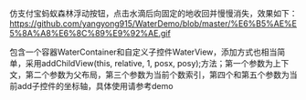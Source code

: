 仿支付宝蚂蚁森林浮动按钮，点击水滴后向固定的地收回并慢慢消失，效果如下：
https://github.com/yangyong915/WaterDemo/blob/master/%E6%B5%AE%E5%8A%A8%E6%8C%89%E9%92%AE.gif

包含一个容器WaterContainer和自定义子控件WaterView，添加方式也相当简单，采用addChildView(this, relative, 1, posx, posy);方法；第一个参数为上下文，第二个参数为父布局，第三个参数为当前个数索引，第四个和第五个参数为当前add子控件的坐标轴，具体使用请参考demo
